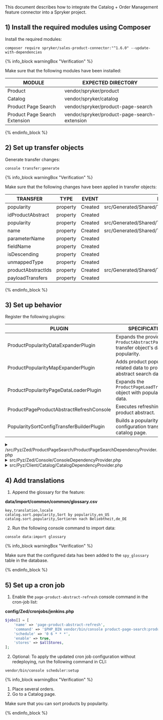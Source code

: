 

This document describes how to integrate the Catalog + Order Management feature connector into a Spryker project.

## 1) Install the required modules using Composer

Install the required modules:

```shell
composer require spryker/sales-product-connector:"^1.6.0" --update-with-dependencies
```

{% info_block warningBox "Verification" %}

Make sure that the following modules have been installed:

| MODULE                   | EXPECTED DIRECTORY                      |
| ---------------------------- | ------------------------------------------- |
| Product                       | vendor/spryker/product                       |
| Catalog                       | vendor/spryker/catalog                       |
| Product Page Search           | vendor/spryker/product-page-search           |
| Product Page Search Extension | vendor/spryker/product-page-search-extension |

{% endinfo_block %}

## 2) Set up transfer objects

Generate transfer changes:

```shell
console transfer:generate
```

{% info_block warningBox "Verification" %}

Make sure that the following changes have been applied in transfer objects:

| TRANSFER           | TYPE     | EVENT   | PATH                                            |
| ----------------- | ------- | ------ | --------------------------------------------- |
| popularity         | property | Created | src/Generated/Shared/Transfer/ProductPayload    |
| idProductAbstract  | property | Created |                                                 |
| popularity         | property | Created | src/Generated/Shared/Transfer/ProductPageSearch |
| name               | property | Created | src/Generated/Shared/Transfer/SortConfig        |
| parameterName      | property | Created |                                                 |
| fieldName          | property | Created |                                                 |
| isDescending       | property | Created |                                                 |
| unmappedType       | property | Created |                                                 |
| productAbstractIds | property | Created | src/Generated/Shared/Transfer/ProductPageLoad   |
| payloadTransfers   | property | Created |                                                 |


{% endinfo_block %}

## 3) Set up behavior

Register the following plugins:

| PLUGIN    | SPECIFICATION    | PREREQUISITES | NAMESPACE     |
| --------------------- | -------------------- | ------------ | ---------------------------- |
| ProductPopularityDataExpanderPlugin       | Expands the provided `ProductAbstractPageSearch` transfer object's data with popularity. |               | Spryker\Zed\SalesProductConnector\Communication\Plugin\ProductPageSearch |
| ProductPopularityMapExpanderPlugin        | Adds product popularity related data to product abstract search data. |               | Spryker\Zed\SalesProductConnector\Communication\Plugin\ProductPageSearch |
| ProductPopularityPageDataLoaderPlugin     | Expands the `ProductPageLoadTransfer` object with popularity data. |               | Spryker\Zed\SalesProductConnector\Communication\Plugin\ProductPageSearch |
| ProductPageProductAbstractRefreshConsole  | Executes refreshing of a product abstract.                   |               | Spryker\Zed\ProductPageSearch\Communication\Console\ProductPageProductAbstractRefreshConsole |
| PopularitySortConfigTransferBuilderPlugin | Builds a popularity sort configuration transfer for a catalog page. |               | Spryker\Client\SalesProductConnector\Plugin\PopularitySortConfigTransferBuilderPlugin |


<details><summary markdown='span'>/src/Pyz/Zed/ProductPageSearch/ProductPageSearchDependencyProvider.php</summary>

```php
<?php

namespace Pyz\Zed\ProductPageSearch;

use Spryker\Shared\SalesProductConnector\SalesProductConnectorConfig;
use Spryker\Zed\ProductPageSearch\ProductPageSearchDependencyProvider as SprykerProductPageSearchDependencyProvider;
use Spryker\Zed\SalesProductConnector\Communication\Plugin\ProductPageSearch\ProductPopularityDataExpanderPlugin;
use Spryker\Zed\SalesProductConnector\Communication\Plugin\ProductPageSearch\ProductPopularityMapExpanderPlugin;
use Spryker\Zed\SalesProductConnector\Communication\Plugin\ProductPageSearch\ProductPopularityPageDataLoaderPlugin;

class ProductPageSearchDependencyProvider extends SprykerProductPageSearchDependencyProvider
{
    /**
     * @return \Spryker\Zed\ProductPageSearch\Dependency\Plugin\ProductPageDataExpanderInterface[]|\Spryker\Zed\ProductPageSearchExtension\Dependency\Plugin\ProductPageDataExpanderPluginInterface[]
     */
    protected function getDataExpanderPlugins()
    {
      $dataExpanderPlugins = [];      
      $dataExpanderPlugins[SalesProductConnectorConfig::PLUGIN_PRODUCT_POPULARITY_DATA] = new ProductPopularityDataExpanderPlugin();

      return $dataExpanderPlugins;
    }

        /**
     * @return \Spryker\Zed\ProductPageSearchExtension\Dependency\Plugin\ProductPageDataLoaderPluginInterface[]
     */
    protected function getDataLoaderPlugins()
    {
        return [
            new ProductPopularityPageDataLoaderPlugin(),
        ];
    }

        /**
     * @return \Spryker\Zed\ProductPageSearchExtension\Dependency\Plugin\ProductAbstractMapExpanderPluginInterface[]
     */
    protected function getProductAbstractMapExpanderPlugins(): array
    {
        return [
            new ProductPopularityMapExpanderPlugin(),
        ];
    }
}
```
</details>

<details><summary markdown='span'>src/Pyz/Zed/Console/ConsoleDependencyProvider.php</summary>

```php
<?php

namespace Pyz\Zed\Console;

use Spryker\Zed\ProductPageSearch\Communication\Console\ProductPageProductAbstractRefreshConsole;
use Spryker\Zed\Console\ConsoleDependencyProvider as SprykerConsoleDependencyProvider;

class ConsoleDependencyProvider extends SprykerConsoleDependencyProvider
{
    /**
     * @param \Spryker\Zed\Kernel\Container $container
     *
     * @return array<\Symfony\Component\Console\Command\Command>
     */
    protected function getConsoleCommands(Container $container): array
    {
        $commands = [
            new ProductPageProductAbstractRefreshConsole(),
        ];

        return $commands;
    }
}
```
</details>

<details><summary markdown='span'>src/Pyz/Client/Catalog/CatalogDependencyProvider.php</summary>

```php  
<?php

namespace Pyz\Client\Catalog;

use Spryker\Client\Catalog\CatalogDependencyProvider as SprykerCatalogDependencyProvider;
use Spryker\Client\SalesProductConnector\Plugin\PopularitySortConfigTransferBuilderPlugin;

class CatalogDependencyProvider extends SprykerCatalogDependencyProvider
{
    /**
     * @return \Spryker\Client\Catalog\Dependency\Plugin\SortConfigTransferBuilderPluginInterface[]
     */
    protected function getSortConfigTransferBuilderPlugins()
    {
        return [
            new PopularitySortConfigTransferBuilderPlugin(),
        ];
    }
}
```
</details>



## 4) Add translations

1. Append the glossary for the feature:

**data/import/common/common/glossary.csv**

```csv
key,translation,locale
catalog.sort.popularity,Sort by popularity,en_US
catalog.sort.popularity,Sortieren nach Beliebtheit,de_DE
```


2. Run the following console command to import data:

```shell
console data:import glossary
```

{% info_block warningBox "Verification" %}

Make sure that the configured data has been added to the `spy_glossary` table in the database.

{% endinfo_block %}

## 5) Set up a cron job

1. Enable the `page-product-abstract-refresh` console command in the cron-job list:

**config/Zed/cronjobs/jenkins.php**

```php
$jobs[] = [
    'name' => 'page-product-abstract-refresh',
    'command' => '$PHP_BIN vendor/bin/console product-page-search:product-abstract-refresh',
    'schedule' => '0 6 * * *',
    'enable' => true,
    'stores' => $allStores,
];
```

2. Optional: To apply the updated cron job configuration without redeploying, run the following command in CLI:

```shell
vendor/bin/console scheduler:setup
```

{% info_block warningBox "Verification" %}

1. Place several orders.
2. Go to a Catalog page.

Make sure that you can sort products by popularity.

{% endinfo_block %}
